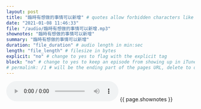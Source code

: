 ```yaml
---
layout: post
title: "臨時有想做的事情可以新增" # quotes allow forbidden characters like the colon
date: "2021-01-08 11:46:33"
file: "/audio/臨時有想做的事情可以新增.mp3"
shownotes: "臨時有想做的事情可以新增"
summary: "臨時有想做的事情可以新增"
duration: "file_duration" # audio length in min:sec
length: "file_length" # filesize in bytes
explicit: "no" # change to yes to flag with the explicit tag
block: "no" # change to yes to keep an episode from showing up in iTunes
# permalink: /1 # will be the ending part of the pages URL, delete to default to the title
---
```


<audio controls>
<source src="{{site.url}}{{site.baseurl}}{{ page.file }}" type="audio/x-mp3">
Your browser does not support the audio element.
</audio>
{{ page.shownotes }}
